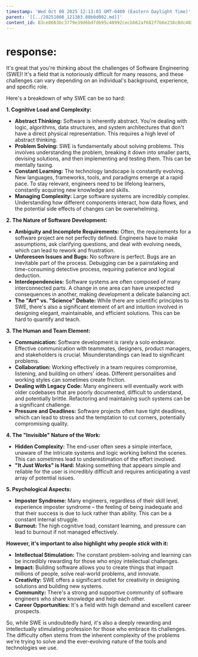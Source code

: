 ```yaml
---
timestamp: 'Wed Oct 08 2025 12:13:03 GMT-0400 (Eastern Daylight Time)'
parent: '[[../20251008_121303.80b0d002.md]]'
content_id: 83ce8663bc3779e39d6bdfdb95c40992cecbb62af682f7b6e238c0dc40365c8c
---
```


# response:

It's great that you're thinking about the challenges of Software Engineering (SWE)! It's a field that is notoriously difficult for many reasons, and these challenges can vary depending on an individual's background, experience, and specific role.

Here's a breakdown of why SWE can be so hard:

**1. Cognitive Load and Complexity:**

* **Abstract Thinking:** Software is inherently abstract. You're dealing with logic, algorithms, data structures, and system architectures that don't have a direct physical representation. This requires a high level of abstract thinking.
* **Problem Solving:** SWE is fundamentally about solving problems. This involves understanding the problem, breaking it down into smaller parts, devising solutions, and then implementing and testing them. This can be mentally taxing.
* **Constant Learning:** The technology landscape is constantly evolving. New languages, frameworks, tools, and paradigms emerge at a rapid pace. To stay relevant, engineers need to be lifelong learners, constantly acquiring new knowledge and skills.
* **Managing Complexity:** Large software systems are incredibly complex. Understanding how different components interact, how data flows, and the potential side effects of changes can be overwhelming.

**2. The Nature of Software Development:**

* **Ambiguity and Incomplete Requirements:** Often, the requirements for a software project are not perfectly defined. Engineers have to make assumptions, ask clarifying questions, and deal with evolving needs, which can lead to rework and frustration.
* **Unforeseen Issues and Bugs:** No software is perfect. Bugs are an inevitable part of the process. Debugging can be a painstaking and time-consuming detective process, requiring patience and logical deduction.
* **Interdependencies:** Software systems are often composed of many interconnected parts. A change in one area can have unexpected consequences in another, making development a delicate balancing act.
* **The "Art" vs. "Science" Debate:** While there are scientific principles to SWE, there's also a significant element of art and intuition involved in designing elegant, maintainable, and efficient solutions. This can be hard to quantify and teach.

**3. The Human and Team Element:**

* **Communication:** Software development is rarely a solo endeavor. Effective communication with teammates, designers, product managers, and stakeholders is crucial. Misunderstandings can lead to significant problems.
* **Collaboration:** Working effectively in a team requires compromise, listening, and building on others' ideas. Different personalities and working styles can sometimes create friction.
* **Dealing with Legacy Code:** Many engineers will eventually work with older codebases that are poorly documented, difficult to understand, and potentially brittle. Refactoring and maintaining such systems can be a significant challenge.
* **Pressure and Deadlines:** Software projects often have tight deadlines, which can lead to stress and the temptation to cut corners, potentially compromising quality.

**4. The "Invisible" Nature of the Work:**

* **Hidden Complexity:** The end-user often sees a simple interface, unaware of the intricate systems and logic working behind the scenes. This can sometimes lead to underestimation of the effort involved.
* **"It Just Works" is Hard:** Making something that appears simple and reliable for the user is incredibly difficult and requires anticipating a vast array of potential issues.

**5. Psychological Aspects:**

* **Imposter Syndrome:** Many engineers, regardless of their skill level, experience imposter syndrome – the feeling of being inadequate and that their success is due to luck rather than ability. This can be a constant internal struggle.
* **Burnout:** The high cognitive load, constant learning, and pressure can lead to burnout if not managed effectively.

**However, it's important to also highlight why people *stick* with it:**

* **Intellectual Stimulation:** The constant problem-solving and learning can be incredibly rewarding for those who enjoy intellectual challenges.
* **Impact:** Building software allows you to create things that impact millions of people, solve real-world problems, and innovate.
* **Creativity:** SWE offers a significant outlet for creativity in designing solutions and building new systems.
* **Community:** There's a strong and supportive community of software engineers who share knowledge and help each other.
* **Career Opportunities:** It's a field with high demand and excellent career prospects.

So, while SWE is undoubtedly hard, it's also a deeply rewarding and intellectually stimulating profession for those who embrace its challenges. The difficulty often stems from the inherent complexity of the problems we're trying to solve and the ever-evolving nature of the tools and technologies we use.
